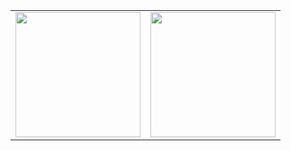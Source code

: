 <table>
  <tr>
    <td><img src="https://github.com/user-attachments/assets/d6f00a95-5378-4754-9725-51a44b49c516" width="200" /></td>
    <td><img src="https://github.com/user-attachments/assets/22806749-7abc-4fa2-96ad-e53fb71c9032" width="200" /></td>
  </tr>
</table>
